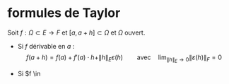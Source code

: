 # formules de Taylor

Soit $f: \Omega \subset E \to F$ et $[a, a+h] \subset \Omega$ et $\Omega$ ouvert.

- Si $f$ dérivable en $a$ : 
$$
f(a+h) = f(a) + f'(a)\cdot h + \|h\|_E \varepsilon(h)\qquad\text{avec} \quad \lim_{\|h\|_E \to 0} \|\varepsilon(h)\|_F = 0
$$

- Si $f \in 